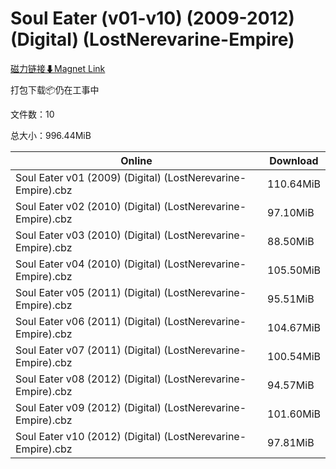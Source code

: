 # Soul Eater (v01-v10) (2009-2012) (Digital) (LostNerevarine-Empire)

[磁力链接⬇Magnet Link](magnet:?xt=urn:btih:5790f6a4a16c18e7fbb1a82eeb689e822b68d1af&dn=Soul%20Eater%20%28v01-v10%29%20%282009-2012%29%20%28Digital%29%20%28LostNerevarine-Empire%29)

打包下载📦仍在工事中

文件数：10

总大小：996.44MiB

Online | Download
--- | ---
Soul Eater v01 (2009) (Digital) (LostNerevarine-Empire).cbz | 110.64MiB
Soul Eater v02 (2010) (Digital) (LostNerevarine-Empire).cbz | 97.10MiB
Soul Eater v03 (2010) (Digital) (LostNerevarine-Empire).cbz | 88.50MiB
Soul Eater v04 (2010) (Digital) (LostNerevarine-Empire).cbz | 105.50MiB
Soul Eater v05 (2011) (Digital) (LostNerevarine-Empire).cbz | 95.51MiB
Soul Eater v06 (2011) (Digital) (LostNerevarine-Empire).cbz | 104.67MiB
Soul Eater v07 (2011) (Digital) (LostNerevarine-Empire).cbz | 100.54MiB
Soul Eater v08 (2012) (Digital) (LostNerevarine-Empire).cbz | 94.57MiB
Soul Eater v09 (2012) (Digital) (LostNerevarine-Empire).cbz | 101.60MiB
Soul Eater v10 (2012) (Digital) (LostNerevarine-Empire).cbz | 97.81MiB